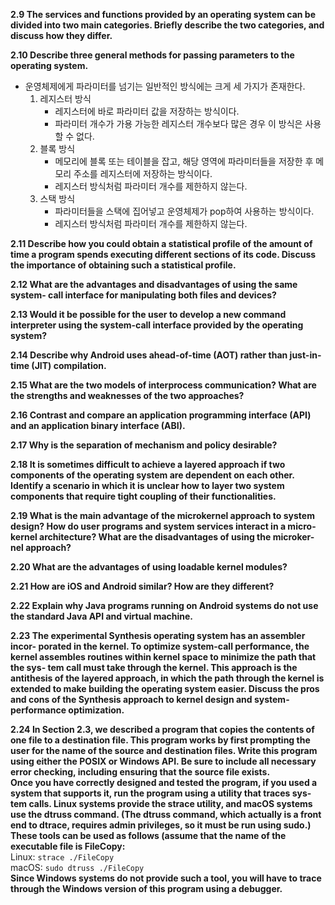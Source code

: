 **2.9 The services and functions provided by an operating system can be divided into two main categories. Briefly describe the two categories, and discuss how they differ.**  

**2.10 Describe three general methods for passing parameters to the operating system.**  
* 운영체제에게 파라미터를 넘기는 일반적인 방식에는 크게 세 가지가 존재한다.
	1. 레지스터 방식  
		* 레지스터에 바로 파라미터 값을 저장하는 방식이다.  
		* 파라미터 개수가 가용 가능한 레지스터 개수보다 많은 경우 이 방식은 사용할 수 없다.  
	2. 블록 방식  
		* 메모리에 블록 또는 테이블을 잡고, 해당 영역에 파라미터들을 저장한 후 메모리 주소를 레지스터에 저장하는 방식이다.  
		* 레지스터 방식처럼 파라미터 개수를 제한하지 않는다.
	3. 스택 방식  
		* 파라미터들을 스택에 집어넣고 운영체제가 pop하여 사용하는 방식이다.
		* 레지스터 방식처럼 파라미터 개수를 제한하지 않는다.

**2.11 Describe how you could obtain a statistical profile of the amount of time a program spends executing different sections of its code. Discuss the importance of obtaining such a statistical profile.**  

**2.12 What are the advantages and disadvantages of using the same system- call interface for manipulating both files and devices?**  

**2.13 Would it be possible for the user to develop a new command interpreter using the system-call interface provided by the operating system?**  

**2.14 Describe why Android uses ahead-of-time (AOT) rather than just-in-time (JIT) compilation.**  

**2.15 What are the two models of interprocess communication? What are the strengths and weaknesses of the two approaches?**  

**2.16 Contrast and compare an application programming interface (API) and an application binary interface (ABI).**  

**2.17 Why is the separation of mechanism and policy desirable?**  

**2.18 It is sometimes difficult to achieve a layered approach if two components of the operating system are dependent on each other. Identify a scenario in which it is unclear how to layer two system components that require tight coupling of their functionalities.**  

**2.19 What is the main advantage of the microkernel approach to system design? How do user programs and system services interact in a micro- kernel architecture? What are the disadvantages of using the microker- nel approach?**  

**2.20 What are the advantages of using loadable kernel modules?**  

**2.21 How are iOS and Android similar? How are they different?**  

**2.22 Explain why Java programs running on Android systems do not use the standard Java API and virtual machine.**  

**2.23 The experimental Synthesis operating system has an assembler incor- porated in the kernel. To optimize system-call performance, the kernel assembles routines within kernel space to minimize the path that the sys- tem call must take through the kernel. This approach is the antithesis of the layered approach, in which the path through the kernel is extended to make building the operating system easier. Discuss the pros and cons of the Synthesis approach to kernel design and system-performance optimization.**  

**2.24 In Section 2.3, we described a program that copies the contents of one file to a destination file. This program works by first prompting the user for the name of the source and destination files. Write this program using either the POSIX or Windows API. Be sure to include all necessary error checking, including ensuring that the source file exists.   
Once you have correctly designed and tested the program, if you used a system that supports it, run the program using a utility that traces sys- tem calls. Linux systems provide the strace utility, and macOS systems use the dtruss command. (The dtruss command, which actually is a front end to dtrace, requires admin privileges, so it must be run using sudo.) These tools can be used as follows (assume that the name of the executable file is FileCopy:**  
Linux: `strace ./FileCopy`   
macOS: `sudo dtruss ./FileCopy`   
**Since Windows systems do not provide such a tool, you will have to trace through the Windows version of this program using a debugger.**  
